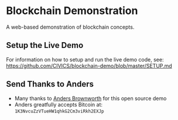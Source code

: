 # Blockchain Demonstration
A web-based demonstration of blockchain concepts.


## Setup the Live Demo

For information on how to setup and run the live demo code, see: https://github.com/CIVICS/blockchain-demo/blob/master/SETUP.md


## Send Thanks to Anders
* Many thanks to [Anders Brownworth](https://github.com/anders94) for this open source demo
* Anders greatfully accepts Bitcoin at: `1K3NvcuZzVTueHW1qhkG2Cm3viRkh2EXJp`
